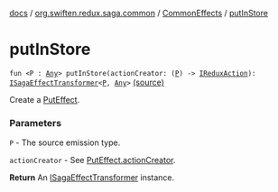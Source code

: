 [docs](../../index.md) / [org.swiften.redux.saga.common](../index.md) / [CommonEffects](index.md) / [putInStore](./put-in-store.md)

# putInStore

`fun <P : `[`Any`](https://kotlinlang.org/api/latest/jvm/stdlib/kotlin/-any/index.html)`> putInStore(actionCreator: (`[`P`](put-in-store.md#P)`) -> `[`IReduxAction`](../../org.swiften.redux.core/-i-redux-action.md)`): `[`ISagaEffectTransformer`](../-i-saga-effect-transformer.md)`<`[`P`](put-in-store.md#P)`, `[`Any`](https://kotlinlang.org/api/latest/jvm/stdlib/kotlin/-any/index.html)`>` [(source)](https://github.com/protoman92/KotlinRedux/tree/master/common/common-saga/src/main/kotlin/org/swiften/redux/saga/common/CommonEffects.kt#L149)

Create a [PutEffect](../-put-effect/index.md).

### Parameters

`P` - The source emission type.

`actionCreator` - See [PutEffect.actionCreator](../-put-effect/action-creator.md).

**Return**
An [ISagaEffectTransformer](../-i-saga-effect-transformer.md) instance.

